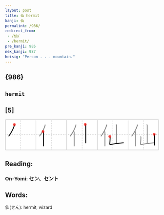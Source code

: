 ```yaml
---
layout: post
title: 仙 hermit
kanji: 仙
permalink: /986/
redirect_from:
 - /仙/
 - /hermit/
pre_kanji: 985
nex_kanji: 987
heisig: "Person . . . mountain."
---
```


## {986}

## `hermit`

## [5]

<div class="stroke"><img src="../images/E4BB99.png" /></div>

## Reading:

### On-Yomi: セン、セント

## Words:

仙(せん): hermit, wizard
